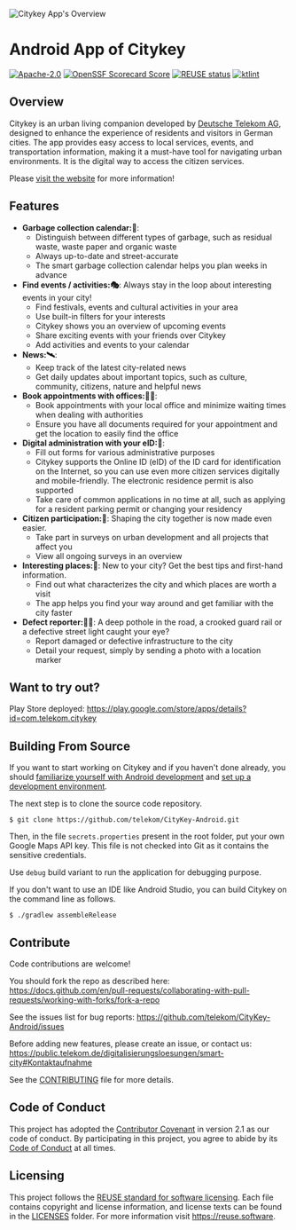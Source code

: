 ![Citykey App's Overview](./images/cover.png)

# Android App of Citykey 
[![Apache-2.0](https://img.shields.io/badge/license-Apache%202.0-blue)](https://opensource.org/license/apache-2-0) 
[![OpenSSF Scorecard Score](https://api.scorecard.dev/projects/github.com/telekom/citykey-android/badge)](https://scorecard.dev/viewer/?uri=github.com/telekom/citykey-android/badge) 
[![REUSE status](https://api.reuse.software/badge/github.com/telekom/CityKey-android)](https://api.reuse.software/info/github.com/telekom/CityKey-android)
[![ktlint](https://img.shields.io/badge/ktlint%20code--style-%E2%9D%A4-FF4081)](https://pinterest.github.io/ktlint/)


## Overview

Citykey is an urban living companion developed by [Deutsche Telekom AG](https://www.telekom.com/de),
designed to enhance the experience of residents and visitors in German cities. The app provides easy
access to local services, events, and transportation information, making it a must-have tool for
navigating urban environments. It is the digital way to access the citizen services.

Please [visit the website](https://citykey.app) for more information!

## Features

- **Garbage collection calendar:🚛**:
    - Distinguish between different types of garbage, such as residual waste, waste paper and
      organic waste
    - Always up-to-date and street-accurate
    - The smart garbage collection calendar helps you plan weeks in advance
- **Find events / activities:🎭**:
  Always stay in the loop about interesting events in your city!
    - Find festivals, events and cultural activities in your area
    - Use built-in filters for your interests
    - Citykey shows you an overview of upcoming events
    - Share exciting events with your friends over Citykey
    - Add activities and events to your calendar
- **News:🛰**:
    - Keep track of the latest city-related news
    - Get daily updates about important topics, such as culture, community, citizens, nature and
      helpful news
- **Book appointments with offices:👨‍💼**:
    - Book appointments with your local office and minimize waiting times when dealing with
      authorities
    - Ensure you have all documents required for your appointment and get the location to easily
      find the office
- **Digital administration with your eID:📱**:
    - Fill out forms for various administrative purposes
    - Citykey supports the Online ID (eID) of the ID card for identification on the Internet, so you
      can use even more citizen services digitally and mobile-friendly. The electronic residence
      permit is also supported
    - Take care of common applications in no time at all, such as applying for a resident parking
      permit or changing your residency
- **Citizen participation:📝**:
  Shaping the city together is now made even easier.
    - Take part in surveys on urban development and all projects that affect you
    - View all ongoing surveys in an overview
- **Interesting places:🌃**:
  New to your city? Get the best tips and first-hand information.
    - Find out what characterizes the city and which places are worth a visit
    - The app helps you find your way around and get familiar with the city faster
- **Defect reporter:🤳🚧**:
  A deep pothole in the road, a crooked guard rail or a defective street light caught your eye?
    - Report damaged or defective infrastructure to the city
    - Detail your request, simply by sending a photo with a location marker

## Want to try out?

Play Store deployed: https://play.google.com/store/apps/details?id=com.telekom.citykey

## Building From Source

If you want to start working on Citykey and if you haven't done already, you
should [familiarize yourself with Android development](https://developer.android.com/training/basics/firstapp/index.html)
and [set up a development environment](https://developer.android.com/sdk/index.html).

The next step is to clone the source code repository.

    $ git clone https://github.com/telekom/CityKey-Android.git

Then, in the file `secrets.properties` present in the root folder, put your own Google Maps API key.
This file is not checked into Git as it contains the sensitive credentials.

Use `debug` build variant to run the application for debugging purpose.

If you don't want to use an IDE like Android Studio, you can build Citykey on the command line as
follows.

    $ ./gradlew assembleRelease

## Contribute

Code contributions are welcome!

You should fork the repo as described
here: https://docs.github.com/en/pull-requests/collaborating-with-pull-requests/working-with-forks/fork-a-repo

See the issues list for bug
reports: https://github.com/telekom/CityKey-Android/issues

Before adding new features, please create an issue, or contact
us: https://public.telekom.de/digitalisierungsloesungen/smart-city#Kontaktaufnahme

See the [CONTRIBUTING](CONTRIBUTING.md) file for more details.

## Code of Conduct

This project has adopted the [Contributor Covenant](https://www.contributor-covenant.org/) in version 2.1 as our code of conduct.
By participating in this project, you agree to abide by its [Code of Conduct](CODE_OF_CONDUCT.md) at all times.

## Licensing

This project follows the [REUSE standard for software licensing](https://reuse.software). Each file contains copyright and license information, and license texts can be found in the [LICENSES](./LICENSES) folder. For more information visit https://reuse.software.
